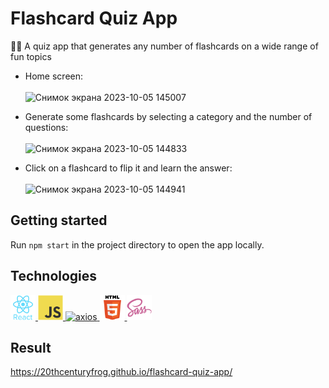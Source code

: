 # Flashcard Quiz App
🎴🤓 A quiz app that generates any number of flashcards on a wide range of fun topics

- Home screen:<br/><br/>
![Снимок экрана 2023-10-05 145007](https://github.com/20thcenturyfrog/flashcard-quiz-app/assets/114294885/bb382212-e4fc-48e0-a838-f9e033f9510a)

- Generate some flashcards by selecting a category and the number of questions:<br/><br/>
![Снимок экрана 2023-10-05 144833](https://github.com/20thcenturyfrog/flashcard-quiz-app/assets/114294885/37e5ed26-a3a0-46a3-ac53-e49b48e84683)

- Click on a flashcard to flip it and learn the answer:<br/><br/>
![Снимок экрана 2023-10-05 144941](https://github.com/20thcenturyfrog/flashcard-quiz-app/assets/114294885/567c10b5-9381-45ce-928a-4e0d17238cb9)

## Getting started

Run `npm start` in the project directory to open the app locally.

## Technologies

  <a href="https://reactjs.org/" target="_blank" rel="noreferrer"> <img src="https://raw.githubusercontent.com/devicons/devicon/master/icons/react/react-original-wordmark.svg" alt="react" width="40" height="40"/> </a>
  <a href="https://developer.mozilla.org/en-US/docs/Web/JavaScript" target="_blank" rel="noreferrer"> <img src="https://raw.githubusercontent.com/devicons/devicon/master/icons/javascript/javascript-original.svg" alt="javascript" width="40" height="40"/> </a>
  <a href="https://axios-http.com/" target="_blank" rel="noreferrer"> <img src="https://avatars.githubusercontent.com/u/32372333?s=280&v=4" alt="axios" width="40" height="40"/> </a>
  <a href="https://www.w3.org/html/" target="_blank" rel="noreferrer"> <img src="https://raw.githubusercontent.com/devicons/devicon/master/icons/html5/html5-original-wordmark.svg" alt="html5" width="40" height="40"/> </a>
  <a href="https://sass-lang.com" target="_blank" rel="noreferrer"> <img src="https://raw.githubusercontent.com/devicons/devicon/master/icons/sass/sass-original.svg" alt="sass" width="40" height="40"/> </a>

## Result

https://20thcenturyfrog.github.io/flashcard-quiz-app/
